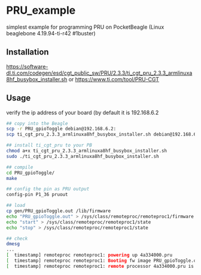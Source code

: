 # PRU_example
simplest example for programming PRU on PocketBeagle (Linux beaglebone 4.19.94-ti-r42 #1buster)

## Installation
https://software-dl.ti.com/codegen/esd/cgt_public_sw/PRU/2.3.3/ti_cgt_pru_2.3.3_armlinuxa8hf_busybox_installer.sh
or
https://www.ti.com/tool/PRU-CGT


## Usage

verify the ip address of your board (by default it is 192.168.6.2

```bash
## copy into the Beagle
scp -r PRU_gpioToggle debian@192.168.6.2:
scp ti_cgt_pru_2.3.3_armlinuxa8hf_busybox_installer.sh debian@192.168.6.2:

## install ti_cgt_pru to your PB
chmod a+x ti_cgt_pru_2.3.3_armlinuxa8hf_busybox_installer.sh
sudo ./ti_cgt_pru_2.3.3_armlinuxa8hf_busybox_installer.sh

## compile
cd PRU_gpioToggle/
make

## config the pin as PRU output
config-pin P1_36 pruout

## load
cp gen/PRU_gpioToggle.out /lib/firmware
echo "PRU_gpioToggle.out" > /sys/class/remoteproc/remoteproc1/firmware
echo "start" > /sys/class/remoteproc/remoteproc1/state
echo "stop" > /sys/class/remoteproc/remoteproc1/state

## check
dmesg
...
[  timestamp] remoteproc remoteproc1: powering up 4a334000.pru
[  timestamp] remoteproc remoteproc1: Booting fw image PRU_gpioToggle.out, size 31364
[  timestamp] remoteproc remoteproc1: remote processor 4a334000.pru is now up
```
